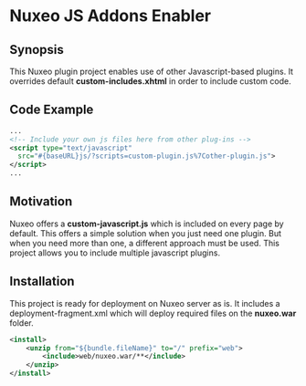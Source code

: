 # Nuxeo JS Addons Enabler

## Synopsis

This Nuxeo plugin project enables use of other Javascript-based plugins. It overrides default **custom-includes.xhtml** in order to include custom code.

## Code Example

``` xml
...
<!-- Include your own js files here from other plug-ins -->
<script type="text/javascript"
  src="#{baseURL}js/?scripts=custom-plugin.js%7Cother-plugin.js">
</script>
...
```

## Motivation

Nuxeo offers a **custom-javascript.js** which is included on every page by default. This offers a simple solution when you just need one plugin. But when you need more than one, a different approach must be used. This project allows you to include multiple javascript plugins.

## Installation

This project is ready for deployment on Nuxeo server as is. It includes a deployment-fragment.xml which will deploy required files on the **nuxeo.war** folder.

``` xml
<install>
	<unzip from="${bundle.fileName}" to="/" prefix="web">
		<include>web/nuxeo.war/**</include>
	</unzip>
</install>
```
